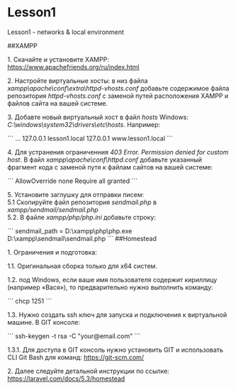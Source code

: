 # Lesson1
Lesson1 - networks &amp; local environment

##XAMPP
<p>
1. Скачайте и установите XAMPP: <a href="https://www.apachefriends.org/ru/index.html">https://www.apachefriends.org/ru/index.html</a>
</p>
<p>
2. Настройте виртуальные хосты: в низ файла <i>xampp\apache\conf\extra\httpd-vhosts.conf</i> добавьте содержимое файла репозитория <i>httpd-vhosts.conf</i> c заменой путей расположения XAMPP и файлов сайта на вашей системе.
</p>
<p>
3. Добавте новый виртуальный хост в файл <i>hosts</i> Windows: <i>C:\windows\system32\drivers\etc\hosts</i>. Например:
</p>
```
...
127.0.0.1     lesson1.local
127.0.0.1     www.lesson1.local
```
<p>
4. Для устранения ограниченния <i>403 Error. Permission denied for custom host</i>. В файл <i>xampp\apache\conf\httpd.conf</i> добавьте указанный фрагмент кода с заменой путя к файлам сайтов на вашей системе:
</p>
```
<Directory D://Projects/>
    AllowOverride none
    Require all granted
</Directory>
```
<p>
5. Установите заглушку для отправки писем:
<br/>
5.1 Скопируйте файл репозитория <i>sendmail.php</i> в <i>xampp/sendmail/sendmail.php</i>
<br/>
5.2. В файле <i>xampp/php/php.ini</i> добавьте строку:
</p>
```
sendmail_path = D:\xampp\php\php.exe D:\xampp\sendmail\sendmail.php
```
##Homestead
<p>
1. Ограничения и подготовка:
</p><p>
1.1. Оригинальная сборка только для х64 систем.
</p><p>
1.2. под Windows, если ваше имя пользователя содержит кириллицу (например «Вася»), то предварительно нужно выполнить команду:
</p>
```
chcp 1251
```
<p>
1.3. Нужно создать ssh ключ для запуска и подключения к виртуальной машине. В GIT консоле:
</p>
```
ssh-keygen -t rsa -C "your@email.com"
```
<p>
1.3.1. Для доступа в GIT консоль нужно установить GIT и использовать CLI Git Bash для команд: <a href="https://git-scm.com/">https://git-scm.com/</a>
</p>
<p>
2. Далее следуйте детальной инструкции по ссылке: <a href="https://laravel.com/docs/5.3/homestead#installation-and-setup">https://laravel.com/docs/5.3/homestead</a>
</p>
